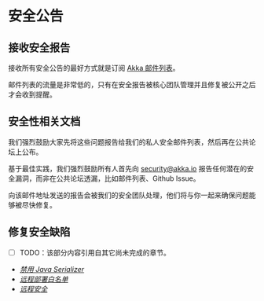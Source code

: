 # 安全公告

## 接收安全报告

接收所有安全公告的最好方式就是订阅 [Akka 邮件列表](https://groups.google.com/forum/#!forum/akka-security)。

邮件列表的流量是非常低的，只有在安全报告被核心团队管理并且修复被公开之后才会收到提醒。

## 安全性相关文档

我们强烈鼓励大家先将这些问题报告给我们的私人安全邮件列表，然后再在公共论坛上公布。

基于最佳实践，我们强烈鼓励所有人首先向 security@akka.io 报告任何潜在的安全漏洞，而非在公共论坛透漏，比如邮件列表、Github Issue。

向该邮件地址发送的报告会被我们的安全团队处理，他们将与你一起来确保问题能够被尽快修复。

## 修复安全缺陷

- [ ] TODO：该部分内容引用自其它尚未完成的章节。

-  [*禁用 Java Serializer*](http://doc.akka.io/docs/akka/2.4/scala/remoting.html#disable-java-serializer-scala)
- [*远程部署白名单*](http://doc.akka.io/docs/akka/2.4/scala/remoting.html#remote-deployment-whitelist-scala)
- [*远程安全*](http://doc.akka.io/docs/akka/2.4/scala/remoting.html#remote-security-scala)

